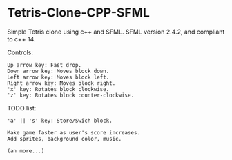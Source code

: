 # Tetris-Clone-CPP-SFML
Simple Tetris clone using c++ and SFML.
SFML version 2.4.2, and compliant to c++ 14.

Controls:

	Up arrow key: Fast drop.
	Down arrow key: Moves block down.
	Left arrow key: Moves block left.
	Right arrow key: Moves block right.
	'x' key: Rotates block clockwise.
	'z' key: Rotates block counter-clockwise.
	
TODO list:

	'a' || 's' key: Store/Swich block.
	
	Make game faster as user's score increases.
	Add sprites, background color, music.
	
	(an more...)
	
